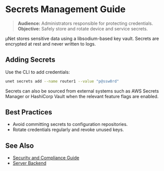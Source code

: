 <!-- SPDX-License-Identifier: MIT -->

# Secrets Management Guide

> **Audience:** Administrators responsible for protecting credentials.
> **Objective:** Safely store and rotate device and service secrets.

μNet stores sensitive data using a libsodium-based key vault. Secrets are encrypted at rest and never written to logs.

## Adding Secrets

Use the CLI to add credentials:

```bash
unet secrets add --name router1 --value "p@ssw0rd"
```

Secrets can also be sourced from external systems such as AWS Secrets Manager or HashiCorp Vault when the relevant feature flags are enabled.

## Best Practices

- Avoid committing secrets to configuration repositories.
- Rotate credentials regularly and revoke unused keys.

## See Also

- [Security and Compliance Guide](security_compliance_guide.md)
- [Server Backend](06_server_backend.md#103-change-management--secrets)
